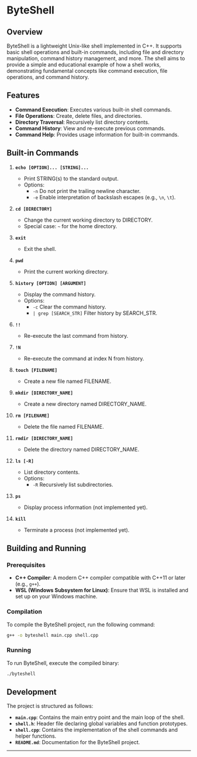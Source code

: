 
# ByteShell

## Overview

ByteShell is a lightweight Unix-like shell implemented in C++. It supports basic shell operations and built-in commands, including file and directory manipulation, command history management, and more. The shell aims to provide a simple and educational example of how a shell works, demonstrating fundamental concepts like command execution, file operations, and command history.

## Features

- **Command Execution**: Executes various built-in shell commands.
- **File Operations**: Create, delete files, and directories.
- **Directory Traversal**: Recursively list directory contents.
- **Command History**: View and re-execute previous commands.
- **Command Help**: Provides usage information for built-in commands.

## Built-in Commands

1. **`echo [OPTION]... [STRING]...`**
   - Print STRING(s) to the standard output.
   - Options:
     - `-n`    Do not print the trailing newline character.
     - `-e`    Enable interpretation of backslash escapes (e.g., `\n`, `\t`).

2. **`cd [DIRECTORY]`**
   - Change the current working directory to DIRECTORY.
   - Special case: `~` for the home directory.

3. **`exit`**
   - Exit the shell.

4. **`pwd`**
   - Print the current working directory.

5. **`history [OPTION] [ARGUMENT]`**
   - Display the command history.
   - Options:
     - `-c`    Clear the command history.
     - `| grep [SEARCH_STR]`  Filter history by SEARCH_STR.

6. **`!!`**
   - Re-execute the last command from history.

7. **`!N`**
   - Re-execute the command at index N from history.

8. **`touch [FILENAME]`**
   - Create a new file named FILENAME.

9. **`mkdir [DIRECTORY_NAME]`**
   - Create a new directory named DIRECTORY_NAME.

10. **`rm [FILENAME]`**
    - Delete the file named FILENAME.

11. **`rmdir [DIRECTORY_NAME]`**
    - Delete the directory named DIRECTORY_NAME.

12. **`ls [-R]`**
    - List directory contents.
    - Options:
      - `-R`    Recursively list subdirectories.

13. **`ps`**
    - Display process information (not implemented yet).

14. **`kill`**
    - Terminate a process (not implemented yet).

## Building and Running

### Prerequisites

- **C++ Compiler**: A modern C++ compiler compatible with C++11 or later (e.g., `g++`).
- **WSL (Windows Subsystem for Linux)**: Ensure that WSL is installed and set up on your Windows machine.

### Compilation

To compile the ByteShell project, run the following command:

```sh
g++ -o byteshell main.cpp shell.cpp
```

### Running

To run ByteShell, execute the compiled binary:

```sh
./byteshell
```

## Development

The project is structured as follows:

- **`main.cpp`**: Contains the main entry point and the main loop of the shell.
- **`shell.h`**: Header file declaring global variables and function prototypes.
- **`shell.cpp`**: Contains the implementation of the shell commands and helper functions.
- **`README.md`**: Documentation for the ByteShell project.

---